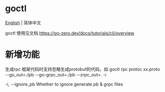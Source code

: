 # goctl

[English](readme.md) | 简体中文

goctl 使用见文档 https://go-zero.dev/docs/tutorials/cli/overview

# 新增功能
生成rpc 框架代码时支持忽略生成protobuf的代码，如
goctl rpc protoc xx.proto --go_out=./pb --go-grpc_out=./pb --zrpc_out=. -i

-i, --ignore_pb         Whether to ignore generate pb & grpc files
